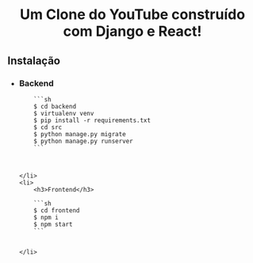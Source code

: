 <h1 align="center">
    Um Clone do YouTube construído com Django e React!
</h1>

<h2>Instalação</h2>

<ul>
    <li>
        <h3>Backend</h3>
        
        ```sh
        $ cd backend
        $ virtualenv venv
        $ pip install -r requirements.txt
        $ cd src
        $ python manage.py migrate
        $ python manage.py runserver
        ```        
      
      
      
    </li>
    <li>
        <h3>Frontend</h3>
        
        ```sh
        $ cd frontend
        $ npm i
        $ npm start
        ```
        
        
    </li>
</ul>

